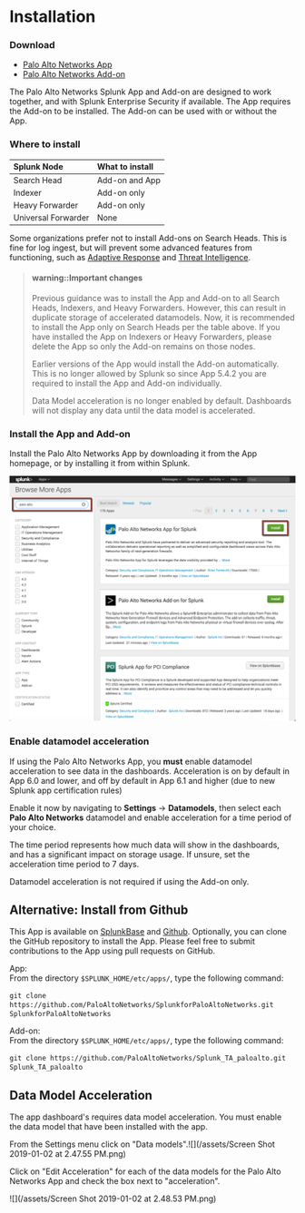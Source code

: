 # Installation

### Download

* [Palo Alto Networks App](https://splunkbase.splunk.com/app/491)
* [Palo Alto Networks Add-on](https://splunkbase.splunk.com/app/2757)

The Palo Alto Networks Splunk App and Add-on are designed to work together, and with Splunk Enterprise Security if available. The App requires the Add-on to be installed. The Add-on can be used with or without the App.

### Where to install

| Splunk Node | What to install |
| :--- | :--- |
| Search Head | Add-on and App |
| Indexer | Add-on only |
| Heavy Forwarder | Add-on only |
| Universal Forwarder | None |

Some organizations prefer not to install Add-ons on Search Heads. This is fine for log ingest, but will prevent some advanced features from functioning, such as [Adaptive Response](https://www.splunk.com/en_us/solutions/solution-areas/security-and-fraud/adaptive-response-initiative.html) and [Threat Intelligence](/threat-intelligence.md).

> #### warning::Important changes
>
> Previous guidance was to install the App and Add-on to all Search Heads, Indexers, and Heavy Forwarders. However, this can result in duplicate storage of accelerated datamodels. Now, it is recommended to install the App only on Search Heads per the table above. If you have installed the App on Indexers or Heavy Forwarders, please delete the App so only the Add-on remains on those nodes.
>
> Earlier versions of the App would install the Add-on automatically. This is no longer allowed by Splunk so since App 5.4.2 you are required to install the App and Add-on individually.
>
> Data Model acceleration is no longer enabled by default. Dashboards will not display any data until the data model is accelerated.

### Install the App and Add-on

Install the Palo Alto Networks App by downloading it from the App homepage, or by installing it from within Splunk.

![Downloading the App and Add-on from within Splunk Enterprise.](/assets/download_app.png)

### Enable datamodel acceleration

If using the Palo Alto Networks App, you **must** enable datamodel acceleration to see data in the dashboards. Acceleration is on by default in App 6.0 and lower, and off by default in App 6.1 and higher (due to new Splunk app certification rules)

Enable it now by navigating to **Settings** -> **Datamodels**, then select each **Palo Alto Networks** datamodel and enable acceleration for a time period of your choice.

The time period represents how much data will show in the dashboards, and has a significant impact on storage usage. If unsure, set the acceleration time period to 7 days.

Datamodel acceleration is not required if using the Add-on only.

## Alternative: Install from Github

This App is available on [SplunkBase](https://splunkbase.splunk.com/app/491) and [Github](https://github.com/PaloAltoNetworks-BD/SplunkforPaloAltoNetworks). Optionally, you can clone the GitHub repository to install the App. Please feel free to submit contributions to the App using pull requests on GitHub.

App:  
From the directory `$SPLUNK_HOME/etc/apps/`, type the following command:

```
git clone https://github.com/PaloAltoNetworks/SplunkforPaloAltoNetworks.git SplunkforPaloAltoNetworks
```

Add-on:  
From the directory `$SPLUNK_HOME/etc/apps/`, type the following command:

```
git clone https://github.com/PaloAltoNetworks/Splunk_TA_paloalto.git Splunk_TA_paloalto
```

## Data Model Acceleration

The app dashboard's requires data model acceleration. You must enable the data model that have been installed with the app.

From the Settings menu click on "Data models".![](/assets/Screen Shot 2019-01-02 at 2.47.55 PM.png)

Click on "Edit Acceleration" for each of the data models for the Palo Alto Networks App and check the box next to "acceleration".

![](/assets/Screen Shot 2019-01-02 at 2.48.53 PM.png)

